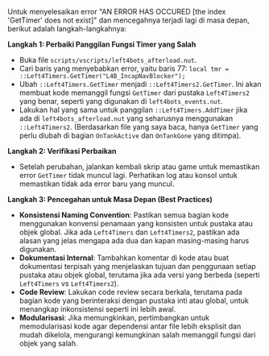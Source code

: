 Untuk menyelesaikan error "AN ERROR HAS OCCURED [the index 'GetTimer' does not exist]" dan mencegahnya terjadi lagi di masa depan, berikut adalah langkah-langkahnya:

**Langkah 1: Perbaiki Panggilan Fungsi Timer yang Salah**
*   Buka file `scripts/vscripts/left4bots_afterload.nut`.
*   Cari baris yang menyebabkan error, yaitu baris 77: `local tmr = ::Left4Timers.GetTimer("L4B_IncapNavBlocker");`
*   Ubah `::Left4Timers.GetTimer` menjadi `::Left4Timers2.GetTimer`. Ini akan membuat kode memanggil fungsi `GetTimer` dari pustaka `Left4Timers2` yang benar, seperti yang digunakan di `left4bots_events.nut`.
*   Lakukan hal yang sama untuk panggilan `::Left4Timers.AddTimer` jika ada di `left4bots_afterload.nut` yang seharusnya menggunakan `::Left4Timers2`. (Berdasarkan file yang saya baca, hanya `GetTimer` yang perlu diubah di bagian `OnTankActive` dan `OnTankGone` yang ditimpa).

**Langkah 2: Verifikasi Perbaikan**
*   Setelah perubahan, jalankan kembali skrip atau game untuk memastikan error `GetTimer` tidak muncul lagi. Perhatikan log atau konsol untuk memastikan tidak ada error baru yang muncul.

**Langkah 3: Pencegahan untuk Masa Depan (Best Practices)**
*   **Konsistensi Naming Convention**: Pastikan semua bagian kode menggunakan konvensi penamaan yang konsisten untuk pustaka atau objek global. Jika ada `Left4Timers` dan `Left4Timers2`, pastikan ada alasan yang jelas mengapa ada dua dan kapan masing-masing harus digunakan.
*   **Dokumentasi Internal**: Tambahkan komentar di kode atau buat dokumentasi terpisah yang menjelaskan tujuan dan penggunaan setiap pustaka atau objek global, terutama jika ada versi yang berbeda (seperti `Left4Timers` vs `Left4Timers2`).
*   **Code Review**: Lakukan code review secara berkala, terutama pada bagian kode yang berinteraksi dengan pustaka inti atau global, untuk menangkap inkonsistensi seperti ini lebih awal.
*   **Modularisasi**: Jika memungkinkan, pertimbangkan untuk memodularisasi kode agar dependensi antar file lebih eksplisit dan mudah dikelola, mengurangi kemungkinan salah memanggil fungsi dari objek yang salah.
